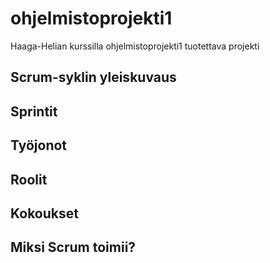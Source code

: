 # ohjelmistoprojekti1
Haaga-Helian kurssilla ohjelmistoprojekti1 tuotettava projekti

## Scrum-syklin yleiskuvaus

## Sprintit

## Työjonot

## Roolit

## Kokoukset

## Miksi Scrum toimii?